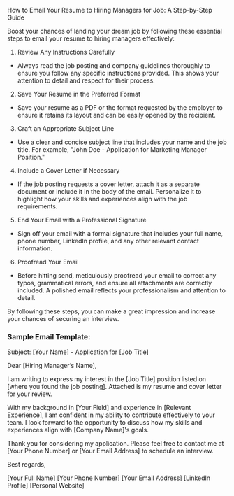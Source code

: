 How to Email Your Resume to Hiring Managers for Job: A Step-by-Step Guide

Boost your chances of landing your dream job by following these essential steps to email your resume to hiring managers effectively:

1. Review Any Instructions Carefully

- Always read the job posting and company guidelines thoroughly to ensure you follow any specific instructions provided. This shows your attention to detail and respect for their process.

2. Save Your Resume in the Preferred Format

- Save your resume as a PDF or the format requested by the employer to ensure it retains its layout and can be easily opened by the recipient.

3. Craft an Appropriate Subject Line

- Use a clear and concise subject line that includes your name and the job title. For example, "John Doe - Application for Marketing Manager Position."

4. Include a Cover Letter if Necessary

- If the job posting requests a cover letter, attach it as a separate document or include it in the body of the email. Personalize it to highlight how your skills and experiences align with the job requirements.

5. End Your Email with a Professional Signature

- Sign off your email with a formal signature that includes your full name, phone number, LinkedIn profile, and any other relevant contact information.

6. Proofread Your Email

- Before hitting send, meticulously proofread your email to correct any typos, grammatical errors, and ensure all attachments are correctly included. A polished email reflects your professionalism and attention to detail.

By following these steps, you can make a great impression and increase your chances of securing an interview.

### Sample Email Template:

Subject: [Your Name] - Application for [Job Title]

Dear [Hiring Manager’s Name],

I am writing to express my interest in the [Job Title] position listed on [where you found the job posting]. Attached is my resume and cover letter for your review.

With my background in [Your Field] and experience in [Relevant Experience], I am confident in my ability to contribute effectively to your team. I look forward to the opportunity to discuss how my skills and experiences align with [Company Name]'s goals.

Thank you for considering my application. Please feel free to contact me at [Your Phone Number] or [Your Email Address] to schedule an interview.

Best regards,

[Your Full Name]
[Your Phone Number]
[Your Email Address]
[LinkedIn Profile]
[Personal Website]
